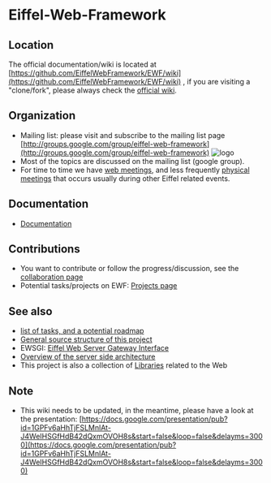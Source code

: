 # Eiffel-Web-Framework #

## Location ##
The official documentation/wiki is located at [https://github.com/EiffelWebFramework/EWF/wiki](https://github.com/EiffelWebFramework/EWF/wiki) , if you are visiting a "clone/fork", please always check the [official wiki](https://github.com/EiffelWebFramework/EWF/wiki). 

## Organization ##
- Mailing list: please visit and subscribe to the mailing list page [http://groups.google.com/group/eiffel-web-framework](http://groups.google.com/group/eiffel-web-framework)  ![logo](http://groups.google.com/intl/en/images/logos/groups_logo_sm.gif)
- Most of the topics are discussed on the mailing list (google group). 
- For time to time we have [web meetings](./wiki/Meetings), and less frequently [physical meetings](./wiki/Meetings) that occurs usually during other Eiffel related events.

## Documentation ##
- [Documentation](./Documentation)

## Contributions ##
- You want to contribute or follow the progress/discussion, see the [collaboration page](./wiki/Community-collaboration)
- Potential tasks/projects on EWF: [Projects page](./wiki/Projects)

## See also ##
   - [list of tasks, and a potential roadmap](./wiki/Tasks-Roadmap)
   - [General source structure of this project](./wiki/Source-structure)
   - EWSGI: [Eiffel Web Server Gateway Interface](./wiki/EWSGI)
   - [Overview of the server side architecture](./wiki/Spec-Server-Architecture)
   - This project is also a collection of [Libraries](./wiki/Libraries) related to the Web

## Note ##
   - This wiki needs to be updated, in the meantime, please have a look at the presentation: [https://docs.google.com/presentation/pub?id=1GPFv6aHhTjFSLMnlAt-J4WeIHSGfHdB42dQxmOVOH8s&start=false&loop=false&delayms=3000](https://docs.google.com/presentation/pub?id=1GPFv6aHhTjFSLMnlAt-J4WeIHSGfHdB42dQxmOVOH8s&start=false&loop=false&delayms=3000)
